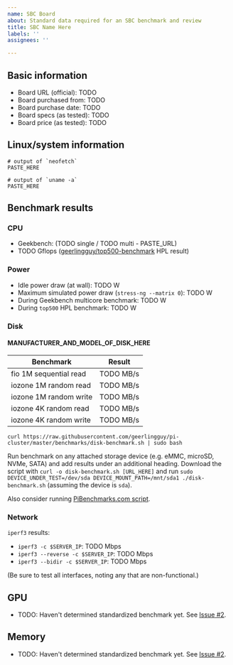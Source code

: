 ```yaml
---
name: SBC Board
about: Standard data required for an SBC benchmark and review
title: SBC Name Here
labels: ''
assignees: ''

---
```


## Basic information

  - Board URL (official): TODO
  - Board purchased from: TODO
  - Board purchase date: TODO
  - Board specs (as tested): TODO
  - Board price (as tested): TODO

## Linux/system information

```
# output of `neofetch`
PASTE_HERE

# output of `uname -a`
PASTE_HERE
```

## Benchmark results

### CPU

  - Geekbench: (TODO single / TODO multi - PASTE_URL)
  - TODO Gflops ([geerlingguy/top500-benchmark](https://github.com/geerlingguy/top500-benchmark) HPL result)

### Power

  - Idle power draw (at wall): TODO W
  - Maximum simulated power draw (`stress-ng --matrix 0`): TODO W
  - During Geekbench multicore benchmark: TODO W
  - During `top500` HPL benchmark: TODO W

### Disk

#### MANUFACTURER_AND_MODEL_OF_DISK_HERE

| Benchmark | Result |
| --- | --- |
| fio 1M sequential read | TODO MB/s |
| iozone 1M random read | TODO MB/s |
| iozone 1M random write | TODO MB/s |
| iozone 4K random read | TODO MB/s |
| iozone 4K random write | TODO MB/s |

`curl https://raw.githubusercontent.com/geerlingguy/pi-cluster/master/benchmarks/disk-benchmark.sh | sudo bash`

Run benchmark on any attached storage device (e.g. eMMC, microSD, NVMe, SATA) and add results under an additional heading. Download the script with `curl -o disk-benchmark.sh [URL_HERE]` and run `sudo DEVICE_UNDER_TEST=/dev/sda DEVICE_MOUNT_PATH=/mnt/sda1 ./disk-benchmark.sh` (assuming the device is `sda`).

Also consider running [PiBenchmarks.com script](https://www.jeffgeerling.com/blog/2023/using-pibenchmarkscom-sbc-disk-performance-testing).

### Network

`iperf3` results:

  - `iperf3 -c $SERVER_IP`: TODO Mbps
  - `iperf3 --reverse -c $SERVER_IP`: TODO Mbps
  - `iperf3 --bidir -c $SERVER_IP`: TODO Mbps

(Be sure to test all interfaces, noting any that are non-functional.)

## GPU

  - TODO: Haven't determined standardized benchmark yet. See [Issue #2](https://github.com/geerlingguy/sbc-reviews/issues/2).

## Memory

  - TODO: Haven't determined standardized benchmark yet. See [Issue #2](https://github.com/geerlingguy/sbc-reviews/issues/2).
